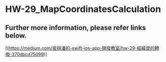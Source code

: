 # HW-29_MapCoordinatesCalculation
## Further more information, please refer links below.
[(https://medium.com/彼得潘的-swift-ios-app-開發教室/hw-29-經緯度的轉換-370dbcd75099)]
